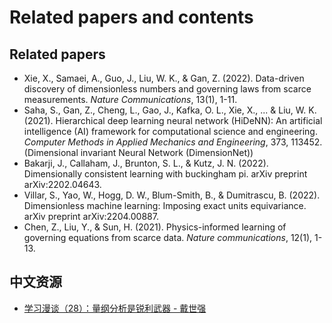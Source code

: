 # Related papers and contents

## Related papers
- Xie, X., Samaei, A., Guo, J., Liu, W. K., & Gan, Z. (2022). Data-driven discovery of dimensionless numbers and governing laws from scarce measurements. *Nature Communications*, 13(1), 1-11.
- Saha, S., Gan, Z., Cheng, L., Gao, J., Kafka, O. L., Xie, X., ... & Liu, W. K. (2021). Hierarchical deep learning neural network (HiDeNN): An artificial intelligence (AI) framework for computational science and engineering. *Computer Methods in Applied Mechanics and Engineering*, 373, 113452. (Dimensional invariant Neural Network (DimensionNet))
- Bakarji, J., Callaham, J., Brunton, S. L., & Kutz, J. N. (2022). Dimensionally consistent learning with buckingham pi. arXiv preprint arXiv:2202.04643.
- Villar, S., Yao, W., Hogg, D. W., Blum-Smith, B., & Dumitrascu, B. (2022). Dimensionless machine learning: Imposing exact units equivariance. arXiv preprint arXiv:2204.00887.
- Chen, Z., Liu, Y., & Sun, H. (2021). Physics-informed learning of governing equations from scarce data. *Nature communications*, 12(1), 1-13.

## 中文资源
- [学习漫谈（28）：量纲分析是锐利武器 - 戴世强](https://blog.sciencenet.cn/blog-330732-437683.html)
